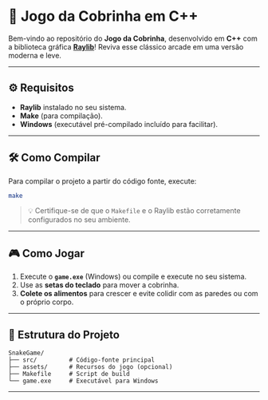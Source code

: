 # 🐍 Jogo da Cobrinha em C++

Bem-vindo ao repositório do **Jogo da Cobrinha**, desenvolvido em **C++** com a biblioteca gráfica [**Raylib**](https://www.raylib.com/)! Reviva esse clássico arcade em uma versão moderna e leve.

---

## ⚙️ Requisitos

- **Raylib** instalado no seu sistema.
- **Make** (para compilação).
- **Windows** (executável pré-compilado incluído para facilitar).

---

## 🛠️ Como Compilar

Para compilar o projeto a partir do código fonte, execute:

```bash
make
```

> 💡 Certifique-se de que o `Makefile` e o Raylib estão corretamente configurados no seu ambiente.

---

## 🎮 Como Jogar

1. Execute o **`game.exe`** (Windows) ou compile e execute no seu sistema.
2. Use as **setas do teclado** para mover a cobrinha.
3. **Colete os alimentos** para crescer e evite colidir com as paredes ou com o próprio corpo.

---

## 📁 Estrutura do Projeto

```
SnakeGame/
├── src/         # Código-fonte principal
├── assets/      # Recursos do jogo (opcional)
├── Makefile     # Script de build
└── game.exe     # Executável para Windows
```

---
